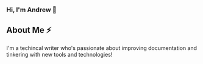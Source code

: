 ### Hi, I'm Andrew 👋

## About Me ⚡
I'm a techincal writer who's passionate about improving documentation and tinkering with new tools and technologies!
